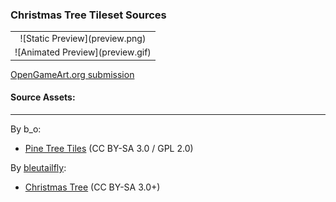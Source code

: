 ### Christmas Tree Tileset Sources

<table style="border: 0px;">
  <tr style="border: 0px;">
    <td style="border: 0px; vertical-align: top; text-align: center;">
      ![Static Preview](preview.png)
    </td>
  </tr>
  <tr style="border: 0px;">
    <td style="border: 0px; vertical-align: top; text-align: center;">
      ![Animated Preview](preview.gif)
    </td>
  </tr>
</table>


[OpenGameArt.org submission](https://opengameart.org/node/89022)

#### Source Assets:
---

By b_o:
- [Pine Tree Tiles](https://opengameart.org/node/43645) (CC BY-SA 3.0 / GPL 2.0)

By [bleutailfly](https://stendhalgame.org/character/bleutailfly.html):
- [Christmas Tree](https://postimg.cc/rdrcnB6G) (CC BY-SA 3.0+)
